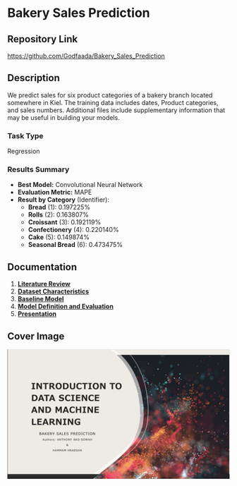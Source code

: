 # Bakery Sales Prediction

## Repository Link

https://github.com/Godfaada/Bakery_Sales_Prediction

## Description

We predict sales for six product categories of a bakery branch located somewhere in Kiel. The training data includes dates, Product categories, and sales numbers. Additional files include supplementary information that may be useful in building your models.

### Task Type

Regression

### Results Summary

- **Best Model:** Convolutional Neural Network
- **Evaluation Metric:** MAPE
- **Result by Category** (Identifier):
    -   **Bread** (1): 0.197225%
    -   **Rolls** (2): 0.163807%
    -   **Croissant** (3): 0.192119%
    -   **Confectionery** (4): 0.220140%
    -   **Cake** (5): 0.149874%
    -   **Seasonal Bread** (6): 0.473475%

## Documentation

1. **[Literature Review](0_LiteratureReview/README.md)**
2. **[Dataset Characteristics](1_DatasetCharacteristics/exploratory_data_analysis.ipynb)**
3. **[Baseline Model](2_BaselineModel/baseline_model.ipynb)**
4. **[Model Definition and Evaluation](3_Model/model_definition_evaluation)**
5. **[Presentation](4_Presentation/README.md)**

## Cover Image

![Project Cover Image](CoverImage/cover-image.png)
